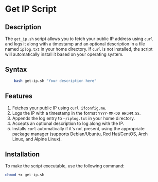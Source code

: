 # Get IP Script

## Description

The `get_ip.sh` script allows you to fetch your public IP address using `curl` and logs it along with a timestamp and an optional description in a file named `iplog.txt` in your home directory. If `curl` is not installed, the script will automatically install it based on your operating system.

## Syntax
``` bash 
    bash get-ip.sh "Your description here"
```
## Features

1. Fetches your public IP using `curl ifconfig.me`.
2. Logs the IP with a timestamp in the format `YYYY-MM-DD HH:MM:SS`.
3. Appends the log entry to `~/iplog.txt` in your home directory.
4. Accepts an optional description to log along with the IP.
5. Installs `curl` automatically if it's not present, using the appropriate package manager (supports Debian/Ubuntu, Red Hat/CentOS, Arch Linux, and Alpine Linux).

## Installation

To make the script executable, use the following command:

```bash
chmod +x get-ip.sh
